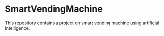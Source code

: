 # SmartVendingMachine
This repository contains a project on smart vending machine using artificial intelligence.
